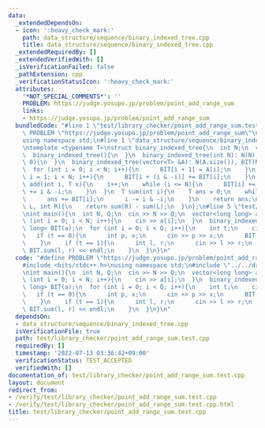 ```yaml
---
data:
  _extendedDependsOn:
  - icon: ':heavy_check_mark:'
    path: data_structure/sequence/binary_indexed_tree.cpp
    title: data_structure/sequence/binary_indexed_tree.cpp
  _extendedRequiredBy: []
  _extendedVerifiedWith: []
  _isVerificationFailed: false
  _pathExtension: cpp
  _verificationStatusIcon: ':heavy_check_mark:'
  attributes:
    '*NOT_SPECIAL_COMMENTS*': ''
    PROBLEM: https://judge.yosupo.jp/problem/point_add_range_sum
    links:
    - https://judge.yosupo.jp/problem/point_add_range_sum
  bundledCode: "#line 1 \"test/library_checker/point_add_range_sum.test.cpp\"\n#define\
    \ PROBLEM \"https://judge.yosupo.jp/problem/point_add_range_sum\"\n#include <bits/stdc++.h>\n\
    using namespace std;\n#line 1 \"data_structure/sequence/binary_indexed_tree.cpp\"\
    \ntemplate <typename T>\nstruct binary_indexed_tree{\n  int N;\n  vector<T> BIT;\n\
    \  binary_indexed_tree(){\n  }\n  binary_indexed_tree(int N): N(N), BIT(N + 1,\
    \ 0){\n  }\n  binary_indexed_tree(vector<T> &A): N(A.size()), BIT(N + 1){\n  \
    \  for (int i = 0; i < N; i++){\n      BIT[i + 1] = A[i];\n    }\n    for (int\
    \ i = 1; i < N; i++){\n      BIT[i + (i & -i)] += BIT[i];\n    }\n  }\n  void\
    \ add(int i, T x){\n    i++;\n    while (i <= N){\n      BIT[i] += x;\n      i\
    \ += i & -i;\n    }\n  }\n  T sum(int i){\n    T ans = 0;\n    while (i > 0){\n\
    \      ans += BIT[i];\n      i -= i & -i;\n    }\n    return ans;\n  }\n  T sum(int\
    \ L, int R){\n    return sum(R) - sum(L);\n  }\n};\n#line 5 \"test/library_checker/point_add_range_sum.test.cpp\"\
    \nint main(){\n  int N, Q;\n  cin >> N >> Q;\n  vector<long long> a(N);\n  for\
    \ (int i = 0; i < N; i++){\n    cin >> a[i];\n  }\n  binary_indexed_tree<long\
    \ long> BIT(a);\n  for (int i = 0; i < Q; i++){\n    int t;\n    cin >> t;\n \
    \   if (t == 0){\n      int p, x;\n      cin >> p >> x;\n      BIT.add(p, x);\n\
    \    }\n    if (t == 1){\n      int l, r;\n      cin >> l >> r;\n      cout <<\
    \ BIT.sum(l, r) << endl;\n    }\n  }\n}\n"
  code: "#define PROBLEM \"https://judge.yosupo.jp/problem/point_add_range_sum\"\n\
    #include <bits/stdc++.h>\nusing namespace std;\n#include \"../../data_structure/sequence/binary_indexed_tree.cpp\"\
    \nint main(){\n  int N, Q;\n  cin >> N >> Q;\n  vector<long long> a(N);\n  for\
    \ (int i = 0; i < N; i++){\n    cin >> a[i];\n  }\n  binary_indexed_tree<long\
    \ long> BIT(a);\n  for (int i = 0; i < Q; i++){\n    int t;\n    cin >> t;\n \
    \   if (t == 0){\n      int p, x;\n      cin >> p >> x;\n      BIT.add(p, x);\n\
    \    }\n    if (t == 1){\n      int l, r;\n      cin >> l >> r;\n      cout <<\
    \ BIT.sum(l, r) << endl;\n    }\n  }\n}\n"
  dependsOn:
  - data_structure/sequence/binary_indexed_tree.cpp
  isVerificationFile: true
  path: test/library_checker/point_add_range_sum.test.cpp
  requiredBy: []
  timestamp: '2022-07-13 03:36:42+09:00'
  verificationStatus: TEST_ACCEPTED
  verifiedWith: []
documentation_of: test/library_checker/point_add_range_sum.test.cpp
layout: document
redirect_from:
- /verify/test/library_checker/point_add_range_sum.test.cpp
- /verify/test/library_checker/point_add_range_sum.test.cpp.html
title: test/library_checker/point_add_range_sum.test.cpp
---
```

